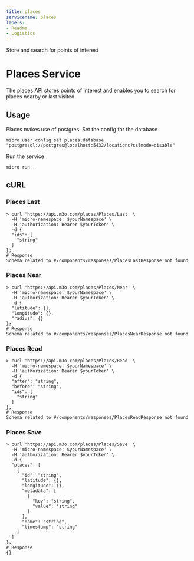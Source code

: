 ```yaml
---
title: places
servicename: places
labels: 
- Readme
- Logistics
---
```

Store and search for points of interest

# Places Service

The places API stores points of interest and enables you to search for places nearby or last visited.


## Usage

Places makes use of postgres. Set the config for the database

```
micro user config set places.database "postgresql://postgres@localhost:5432/locations?sslmode=disable"
```

Run the service

```
micro run .
```

## cURL


### Places Last
<!-- We use the request body description here as endpoint descriptions are not
being lifted correctly from the proto by the openapi spec generator -->

```shell
> curl 'https://api.m3o.com/places/Places/Last' \
  -H 'micro-namespace: $yourNamespace' \
  -H 'authorization: Bearer $yourToken' \
  -d {
  "ids": [
    "string"
  ]
};
# Response
Schema related to #/components/responses/PlacesLastResponse not found
```


### Places Near
<!-- We use the request body description here as endpoint descriptions are not
being lifted correctly from the proto by the openapi spec generator -->

```shell
> curl 'https://api.m3o.com/places/Places/Near' \
  -H 'micro-namespace: $yourNamespace' \
  -H 'authorization: Bearer $yourToken' \
  -d {
  "latitude": {},
  "longitude": {},
  "radius": {}
};
# Response
Schema related to #/components/responses/PlacesNearResponse not found
```


### Places Read
<!-- We use the request body description here as endpoint descriptions are not
being lifted correctly from the proto by the openapi spec generator -->

```shell
> curl 'https://api.m3o.com/places/Places/Read' \
  -H 'micro-namespace: $yourNamespace' \
  -H 'authorization: Bearer $yourToken' \
  -d {
  "after": "string",
  "before": "string",
  "ids": [
    "string"
  ]
};
# Response
Schema related to #/components/responses/PlacesReadResponse not found
```


### Places Save
<!-- We use the request body description here as endpoint descriptions are not
being lifted correctly from the proto by the openapi spec generator -->

```shell
> curl 'https://api.m3o.com/places/Places/Save' \
  -H 'micro-namespace: $yourNamespace' \
  -H 'authorization: Bearer $yourToken' \
  -d {
  "places": [
    {
      "id": "string",
      "latitude": {},
      "longitude": {},
      "metadata": [
        {
          "key": "string",
          "value": "string"
        }
      ],
      "name": "string",
      "timestamp": "string"
    }
  ]
};
# Response
{}
```


